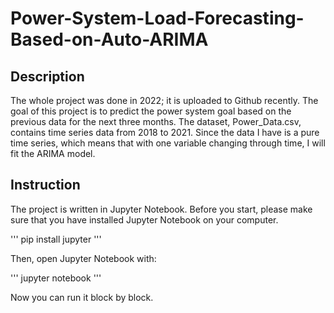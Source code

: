 # Power-System-Load-Forecasting-Based-on-Auto-ARIMA
## Description
The whole project was done in 2022; it is uploaded to Github recently.
The goal of this project is to predict the power system goal based on the previous data for the next three months. The dataset, Power_Data.csv, contains time series data from 2018 to 2021.
Since the data I have is a pure time series, which means that with one variable changing through time, I will fit the ARIMA model.
## Instruction
The project is written in Jupyter Notebook. Before you start, please make sure that you have installed Jupyter Notebook on your computer.

'''
pip install jupyter
'''

Then, open Jupyter Notebook with:

'''
jupyter notebook
'''

Now you can run it block by block.
